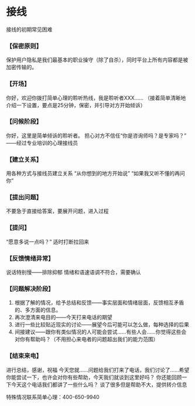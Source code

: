 # 接线

接线的初期常见困难

### 【保密原则】
保护用户隐私是我们最基本的职业操守（除了自杀），同时平台上所有内容都是被加密传输的。

### 【开场】
你好，欢迎你拨打简单心理的聆听热线，我是聆听者XXX…… （接着简单清晰地介绍一下设置，要点是25分钟，保密，并引导对方开始倾诉）

### 【问候阶段】
你好，这里是简单倾诉的聆听者。
担心对方不信任“你是咨询师吗？是专家吗？”
——经过专业培训的心理接线员

### 【建立关系】
用各种方式与接线员建立关系
“从你想到的地方开始说”
“如果我又听不懂的再问你”

### 【提出问题】
不要急于直接给答案，要展开问题，进入过程

### 【提问】
“愿意多说一点吗？”
适时打断拉回来

### 【反馈情绪异常】
说话特别慢——排除抑郁
情绪和语速语调不符合，需要确认

### 【问题解决阶段】
1. 根据了解的情况，给予总结和反馈——事实层面和情绪层面，反馈相互矛盾的、多方面的信息。
2. 再次澄清来电目的——今天打来电话的期望
3. 进行一些比较贴近现实的讨论——展望今后可能可以怎么做，每种选择的后果
4. 间接建议——跟你有类似情况的人可能会尝试……有些人会……你觉得这些会对你有帮助吗？（不用担心来电者的问题超出我们的能力范围）

### 【结束来电】
进行总结，感谢，祝福
今天您就……问题给我们打来了电话，我们讨论了……希望你能尝试一下，也许会对你有些帮助，今天我们就谈到这里好吗？
你还能回顾一下今天这个电话我们都讲了一些什么吗？
谈了很多但是帮助不大，提供转介信息

特殊情况联系简单心理：400-650-9940

